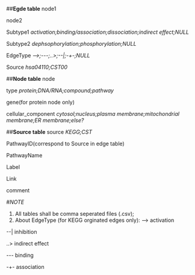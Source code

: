 ##**Egde table**
node1

node2

Subtype1	_activation;binding/association;dissociation;indirect effect;NULL_

Subtype2	_dephsophorylation;phosphorylation;NULL_

EdgeType	_-->;---;..>;--|;-+-;NULL_

Source	_hsa04110;CST00_


##**Node table**
node

type	_protein;DNA/RNA;compound;pathway_

gene(for protein node only)

cellular_component	_cytosol;nucleus;plasma membrane;mitochondrial membrane;ER membrane;else?_


##**Source table**
source	_KEGG;CST_

PathwayID(correspond to Source in edge table)

PathwayName

Label

Link

comment


#_NOTE_
1. All tables shall be comma seperated files (.csv);
2. About EdgeType (for KEGG orginated edges only):
--> activation

--| inhibition

..> indirect effect

--- binding

-+- association 

